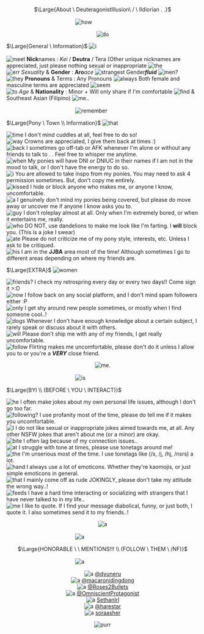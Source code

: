 <p align="center">
$\Large{About \ DeuteragonistIllusion\ / \ IIdiorian . .}$
</p>

ㅤㅤㅤㅤㅤㅤㅤㅤㅤㅤㅤㅤㅤㅤ![how](https://i.imgur.com/udGOht7.png)

<div align="center"> 

![do](https://watermelon.crd.co/assets/images/gallery22/9ce10986.gif?v=9a76615e)
</div>


$\Large{General \  Information}$ ![i](https://xyz.crd.co/assets/images/gallery17/a62799b2.gif?v=4ca63763) <br> <br> ![meet](https://xyz.crd.co/assets/images/gallery11/7eed65f4.gif?v=4ca63763) **Nick**names : *Kei* / **Deutra** / Tera (Other unique nicknames are appreciated, just please nothing sexual or inappropriate ![the](https://xyz.crd.co/assets/images/gallery11/007c8a23.png?v=4ca63763) <br> ![err](https://xyz.crd.co/assets/images/gallery14/0faffe51.gif?v=4ca63763) *Sexuality* & **Gender** : **Aro***ace* ![strangest](https://watermelon.crd.co/assets/images/gallery23/d0a88c7c.jpg?v=9a76615e) Gender***fluid*** ![men?](https://watermelon.crd.co/assets/images/gallery23/dee4ad84.jpg?v=9a76615e) <br> ![they](https://xyz.crd.co/assets/images/gallery03/65842f23.gif?v=4ca63763) **Pronouns** & Terms :  Any Pronouns ![always](https://xyz.crd.co/assets/images/gallery11/0d3842d9.gif?v=4ca63763) Both female and masculine terms are appreciated ![seem](https://xyz.crd.co/assets/images/gallery03/79dab917.png?v=4ca63763) <br> ![to](https://xyz.crd.co/assets/images/gallery03/f8f6e3dc.gif?v=4ca63763) *Age* & **Nationality** : Minor + Will only share if I'm comfortable ![find](https://xyz.crd.co/assets/images/gallery03/5ff29e38.gif?v=4ca63763) & Southeast Asian (Filipino) ![me..](https://xyz.crd.co/assets/images/gallery10/2dc3bc32.gif?v=4ca63763)

ㅤㅤㅤㅤㅤㅤㅤㅤㅤㅤㅤㅤㅤㅤ![remember](https://64.media.tumblr.com/3a5c65b2ad6e0351d30113982990f993/59529026e66043b3-75/s1280x1920/f8b35da75fdacfba7dde49582b59216940345c23.pnj)


$\Large{Pony \ Town \\ Information}$ ![that](https://watermelon.crd.co/assets/images/gallery05/e39516b1.gif?v=9a76615e)

![time](https://xyz.crd.co/assets/images/gallery01/adb2e587.gif?v=4ca63763) I don't mind cuddles at all, feel free to do so! <br> ![way](https://xyz.crd.co/assets/images/gallery01/adb2e587.gif?v=4ca63763) Crowns are appreciated, I give them back at times :) <br> ![back](https://xyz.crd.co/assets/images/gallery01/adb2e587.gif?v=4ca63763) I sometimes go off-tab or AFK whenever I'm alone or without any friends to talk to . . Feel free to whisper me anytime. <br> ![when](https://xyz.crd.co/assets/images/gallery01/adb2e587.gif?v=4ca63763) My ponies will have DNI or DNIUC in their names if I am not in the mood to talk, or I don't have the energy to do so. <br> ![i](https://xyz.crd.co/assets/images/gallery01/adb2e587.gif?v=4ca63763) You are allowed to take inspo from my ponies. You may need to ask 4 permission sometimes. But, don't copy me entirely. <br> ![kissed](https://xyz.crd.co/assets/images/gallery01/adb2e587.gif?v=4ca63763) I hide or block anyone who makes me, or anyone I know, uncomfortable. <br> ![a](https://xyz.crd.co/assets/images/gallery01/adb2e587.gif?v=4ca63763) I genuinely don't mind my ponies being covered, but please do move away or uncover me if anyone I know asks you to. <br> ![guy](https://xyz.crd.co/assets/images/gallery01/adb2e587.gif?v=4ca63763) I don't roleplay almost at all. Only when I'm extremely bored, or when it entertains me, really. <br> ![who](https://xyz.crd.co/assets/images/gallery01/adb2e587.gif?v=4ca63763) DO NOT, use dandelions to make me look like I'm farting. I **will** block you. (This is a joke I swear) <br> ![ate](https://xyz.crd.co/assets/images/gallery01/adb2e587.gif?v=4ca63763) Please do not criticize me of my pony style, interests, etc. Unless I ask to be critiqued.
<br> ![his](https://xyz.crd.co/assets/images/gallery01/adb2e587.gif?v=4ca63763) I am in the **JJBA** area most of the time! Although sometimes I go to different areas depending on where my friends are.

$\Large{EXTRA}$ ![women](https://watermelon.crd.co/assets/images/gallery05/e39516b1.gif?v=9a76615e)

![friends?](https://xyz.crd.co/assets/images/gallery01/adb2e587.gif?v=4ca63763) I check my retrospring every day or every two days!! Come sign it >:D <br> ![now](https://xyz.crd.co/assets/images/gallery01/adb2e587.gif?v=4ca63763) I follow back on any social platform, and I don't mind spam followers either :P <br> ![only](https://xyz.crd.co/assets/images/gallery01/adb2e587.gif?v=4ca63763) I get shy around new people sometimes, or mostly when I find someone cool..! <br> ![dogs](https://xyz.crd.co/assets/images/gallery01/adb2e587.gif?v=4ca63763) Whenever I don't have enough knowledge about a certain subject, I rarely speak or discuss about it with others. <br> ![will](https://xyz.crd.co/assets/images/gallery01/adb2e587.gif?v=4ca63763) Please don't ship me with any of my friends, I get really uncomfortable. <br> ![follow](https://xyz.crd.co/assets/images/gallery01/adb2e587.gif?v=4ca63763) Flirting makes me uncomfortable, please don't do it unless I allow you to or you're a ***VERY*** close friend.

<div align="center"> 

![me.](https://watermelon.crd.co/assets/images/gallery21/988b7a01.gif?v=9a76615e)
</div>

ㅤㅤㅤㅤㅤㅤㅤㅤㅤㅤㅤㅤㅤㅤ![is](https://64.media.tumblr.com/3a5c65b2ad6e0351d30113982990f993/59529026e66043b3-75/s1280x1920/f8b35da75fdacfba7dde49582b59216940345c23.pnj)

$\Large{BYI \\ (BEFORE \ YOU \ INTERACT)}$

![he](https://xyz.crd.co/assets/images/gallery03/886673c7.png?v=4ca63763) I often make jokes about my own personal life issues, although I don't go too far. <br> ![following?](https://xyz.crd.co/assets/images/gallery03/886673c7.png?v=4ca63763) I use profanity most of the time, please do tell me if it makes you uncomfortable. <br> ![I](https://xyz.crd.co/assets/images/gallery03/886673c7.png?v=4ca63763) I do not like sexual or inappropriate jokes aimed towards me, at all. Any other NSFW jokes that aren't about me (or a minor) are okay. <br> ![bite](https://xyz.crd.co/assets/images/gallery03/886673c7.png?v=4ca63763) I often lag because of my connection issues.. <br> ![at](https://xyz.crd.co/assets/images/gallery03/886673c7.png?v=4ca63763) I struggle with tone at times, please use tonetags around me! <br> ![the](https://xyz.crd.co/assets/images/gallery03/886673c7.png?v=4ca63763) I'm unserious most of the time. I use tonetags like (/s, /j, /hj, /nsrs) a lot. <br> ![hand](https://xyz.crd.co/assets/images/gallery03/886673c7.png?v=4ca63763) I always use a lot of emoticons. Whether they're kaomojis, or just simple emoticons in general. <br> ![that](https://xyz.crd.co/assets/images/gallery03/886673c7.png?v=4ca63763) I mainly come off as rude JOKINGLY, please don't take my attitude the wrong way..! <br> ![feeds](https://xyz.crd.co/assets/images/gallery03/886673c7.png?v=4ca63763) I have a hard time interacting or socializing with strangers that I have never talked to in my life.. <br> ![me](https://xyz.crd.co/assets/images/gallery03/886673c7.png?v=4ca63763) I like to quote. If I find your message diabolical, funny, or just both, I quote it. I also sometimes send it to my friends..!

<div align="center">

![a](https://watermelon.crd.co/assets/images/gallery21/a65d0947.gif?v=9a76615e)
</div>

ㅤㅤㅤㅤㅤㅤㅤㅤㅤㅤㅤㅤㅤㅤ![a](https://64.media.tumblr.com/3a5c65b2ad6e0351d30113982990f993/59529026e66043b3-75/s1280x1920/f8b35da75fdacfba7dde49582b59216940345c23.pnj)

<p align="center">
$\Large{HONORABLE \ \ MENTIONS!!! \\ (FOLLOW \ THEM \ /NF)}$
</p>

ㅤㅤㅤㅤㅤㅤㅤㅤㅤㅤㅤㅤㅤㅤ![a](https://i.imgur.com/udGOht7.png)

<div align="center"> 

![a](https://watermelon.crd.co/assets/images/gallery05/4b5da243.gif?v=9a76615e) [@dyuneru](https://github.com/dyuneru) <br> ![a](https://watermelon.crd.co/assets/images/gallery05/4b5da243.gif?v=9a76615e) [@macaronidingdong](https://github.com/macaronidingdong) <br> ![a](https://watermelon.crd.co/assets/images/gallery05/4b5da243.gif?v=9a76615e) [@Roses2Bullets](https://github.com/Roses2bullets) <br> ![a](https://watermelon.crd.co/assets/images/gallery05/4b5da243.gif?v=9a76615e) [@OmniscientProtagonist](https://github.com/OmniscientProtagonist) <br> ![a](https://watermelon.crd.co/assets/images/gallery05/4b5da243.gif?v=9a76615e) [SethanIrl](https://github.com/SethanIrl) <br> ![a](https://watermelon.crd.co/assets/images/gallery05/4b5da243.gif?v=9a76615e) [@harestar](https://github.com/harestar)  <br> ![a](https://watermelon.crd.co/assets/images/gallery05/4b5da243.gif?v=9a76615e) [soraasher](https://github.com/soraasher)
</div>

<div align="center">

![purr](https://watermelon.crd.co/assets/images/gallery21/24557b5d.gif?v=9a76615e)
</div>
